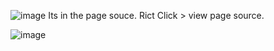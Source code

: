 ![image](https://github.com/user-attachments/assets/e1774cad-7797-4c6a-b82a-206c7e9397ae)
Its in the page souce. Rict Click > view page source.

![image](https://github.com/user-attachments/assets/7be02b3c-76f9-4652-8b08-a8fe4b56b2eb)
